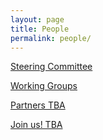 ```yaml
---
layout: page
title: People
permalink: people/
---
```


[Steering Committee](../committee/)

[Working Groups](../working_groups/)

[Partners TBA]()

[Join us! TBA]()



